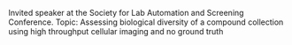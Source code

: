 Invited speaker at the Society for Lab Automation and Screening Conference. Topic: Assessing biological diversity of a compound collection using high throughput cellular imaging and no ground truth
